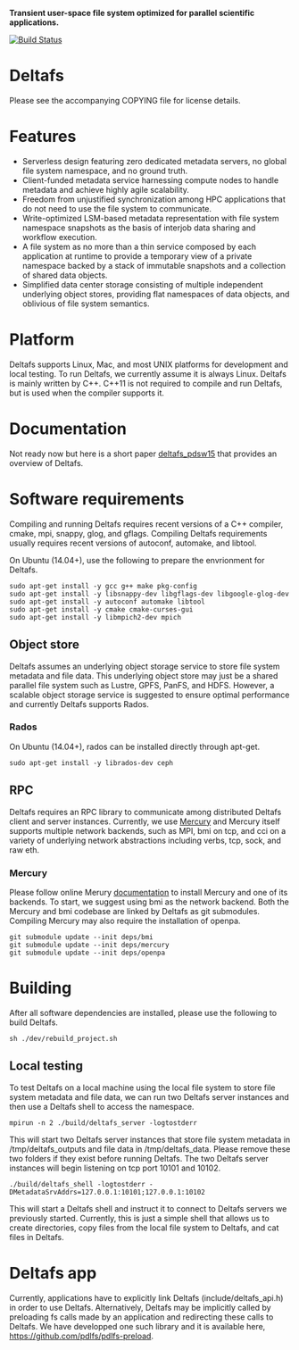 **Transient user-space file system optimized for parallel scientific applications.**

[![Build Status](https://travis-ci.org/pdlfs/deltafs.svg?branch=master)](https://travis-ci.org/pdlfs/deltafs)

# Deltafs

Please see the accompanying COPYING file for license details.

# Features
  * Serverless design featuring zero dedicated metadata servers, no global file system namespace, and no ground truth.
  * Client-funded metadata service harnessing compute nodes to handle metadata and achieve highly agile scalability.
  * Freedom from unjustified synchronization among HPC applications that do not need to use the file system to communicate.
  * Write-optimized LSM-based metadata representation with file system namespace snapshots as the basis of interjob data sharing and workflow execution.
  * A file system as no more than a thin service composed by each application at runtime to provide a temporary view of a private namespace backed by a stack of immutable snapshots and a collection of shared data objects.
  * Simplified data center storage consisting of multiple independent underlying object stores, providing flat namespaces of data objects, and oblivious of file system semantics.

# Platform

Deltafs supports Linux, Mac, and most UNIX platforms for development and local testing. To run Deltafs, we currently assume it is always Linux. Deltafs is mainly written by C++. C++11 is not required to compile and run Deltafs, but is used when the compiler supports it.

# Documentation

Not ready now but here is a short paper [deltafs_pdsw15]( http://www.cs.cmu.edu/~qingzhen/files/deltafs_pdsw15.pdf) that provides an overview of Deltafs.

# Software requirements

Compiling and running Deltafs requires recent versions of a C++ compiler, cmake, mpi, snappy, glog, and gflags. Compiling Deltafs requirements usually requires recent versions of autoconf, automake, and libtool.

On Ubuntu (14.04+), use the following to prepare the envrionment for Deltafs.

```
sudo apt-get install -y gcc g++ make pkg-config
sudo apt-get install -y libsnappy-dev libgflags-dev libgoogle-glog-dev
sudo apt-get install -y autoconf automake libtool
sudo apt-get install -y cmake cmake-curses-gui
sudo apt-get install -y libmpich2-dev mpich
```
## Object store

Deltafs assumes an underlying object storage service to store file system metadata and file data. This underlying object store may just be a shared parallel file system such as Lustre, GPFS, PanFS, and HDFS. However, a scalable object storage service is suggested to ensure optimal performance and currently Deltafs supports Rados.

### Rados

On Ubuntu (14.04+), rados can be installed directly through apt-get.

```
sudo apt-get install -y librados-dev ceph
```

## RPC

Deltafs requires an RPC library to communicate among distributed Deltafs client and server instances. Currently, we use [Mercury](https://mercury-hpc.github.io/) and Mercury itself supports multiple network backends, such as MPI, bmi on tcp, and cci on a variety of underlying network abstractions including verbs, tcp, sock, and raw eth.

### Mercury

Please follow online Merury [documentation](https://github.com/mercury-hpc/mercury) to install Mercury and one of its backends. To start, we suggest using bmi as the network backend. Both the Mercury and bmi codebase are linked by Deltafs as git submodules. Compiling Mercury may also require the installation of openpa.

```
git submodule update --init deps/bmi
git submodule update --init deps/mercury
git submodule update --init deps/openpa
```

# Building

After all software dependencies are installed, please use the following to build Deltafs.

```
sh ./dev/rebuild_project.sh
```

## Local testing

To test Deltafs on a local machine using the local file system to store file system metadata and file data, we can run two Deltafs server instances and then use a Deltafs shell to access the namespace.

```
mpirun -n 2 ./build/deltafs_server -logtostderr
```

This will start two Deltafs server instances that store file system metadata in /tmp/deltafs_outputs and file data in /tmp/deltafs_data. Please remove these two folders if they exist before running Deltafs. The two Deltafs server instances will begin listening on tcp port 10101 and 10102.

```
./build/deltafs_shell -logtostderr -DMetadataSrvAddrs=127.0.0.1:10101;127.0.0.1:10102
```

This will start a Deltafs shell and instruct it to connect to Deltafs servers we previously started. Currently, this is just a simple shell that allows us to create directories, copy files from the local file system to Deltafs, and cat files in Deltafs.

# Deltafs app

Currently, applications have to explicitly link Deltafs (include/deltafs_api.h) in order to use Deltafs. Alternatively, Deltafs may be implicitly called by preloading fs calls made by an application and redirecting these calls to Deltafs. We have developped one such library and it is available here, https://github.com/pdlfs/pdlfs-preload. 
